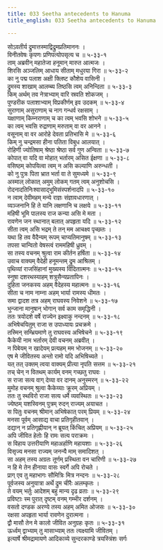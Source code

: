 ```yaml
---
title: 033 Seetha antecedents to Hanuma
title_english: 033 Seetha antecedents to Hanuma

---
```


<div class="audioEmbed"  caption="श्रीराम-हरिसीताराममूर्ति-घनपाठिभ्यां वचनम्" src="https://archive.org/download/Ramayana-recitation-Sriram-harisItArAmamUrti-Ghanapaati-v2/Kanda_5/Kanda_5_SK-033-Seetha_antecedents_to_Hanuma.mp3"></div>

सोऽवतीर्य द्रुमात्तस्माद्विद्रुमप्रतिमाननः ।  
विनीतवेषः कृपणः प्रणिपत्योपसृत्य च ॥ ५-३३-१  
ताम् अब्रवीन् महातेजा हनूमान् मारुत आत्मजः ।  
शिरसि अञ्जलिम् आधाय सीताम् मधुरया गिरा ॥ ५-३३-२  
का नु पद्म पलाश अक्षी क्लिष्ट कौशेय वासिनी ।  
द्रुमस्य शाखाम् आलम्ब्य तिष्ठसि त्वम् अनिन्दिता ॥ ५-३३-३  
किम् अर्थम् तव नेत्राभ्याम् वारि स्रवति शोकजम् ।  
पुण्डरीक पलाशाभ्याम् विप्रकीर्णम् इव उदकम् ॥ ५-३३-४  
सुराणाम् असुराणाम् च नाग गन्धर्व रक्षसाम् ।  
यक्षाणाम् किम्नराणाम् च का त्वम् भवसि शोभने ॥ ५-३३-५  
का त्वम् भवसि रुद्राणाम् मरुताम् वा वर आनने ।  
वसूनाम् वा वर आरोहे देवता प्रतिभासि मे ॥ ५-३३-६  
किम् नु चन्द्रमसा हीना पतिता विबुध आलयात् ।  
रोहिणी ज्योतिषाम् श्रेष्ठा श्रेष्ठा सर्व गुण अन्विता ॥ ५-३३-७  
कोपात् वा यदि वा मोहात् भर्तारम् असित ईक्षणा ॥ ५-३३-८  
वसिष्ठम् कोपयित्वा त्वम् न असि कल्याणि अरुन्धती ।  
को नु पुत्रः पिता भ्रात भर्ता वा ते सुमध्यमे ॥ ५-३३-९  
अस्माल् लोकात् अमुम् लोकम् गतम् त्वम् अनुशोचसि ।  
रोदनादतिनिःश्वासाद्भूमिसंस्पर्शनादपि ॥ ५-३३-१०  
न त्वाम् देवीमहम् मन्ये राज्ञः संज्ञावधारणात् ।  
व्यञ्जनानि हि ते यानि लक्षणानि च लक्षये ॥ ५-३३-११  
महिषी भूमि पालस्य राज कन्या असि मे मता ।  
रावणेन जन स्थानात् बलात् अपहृता यदि ॥ ५-३३-१२  
सीता त्वम् असि भद्रम् ते तन् मम आचक्ष्व पृच्छतः ।  
यथा हि तव वैदैन्यम् रूपम् चाप्यतिमानुषम् ॥ ५-३३-१३  
तपसा चान्वितो वेषस्त्वं राममहिषी ध्रुवम् ।  
सा तस्य वचनम् श्रुत्वा राम कीर्तन हर्षिता ॥ ५-३३-१४  
उवाच वाक्यम् वैदेही हनूमन्तम् द्रुम आश्रितम् ।  
पृथिव्यां राजसिंहानां मुख्यस्य विदितात्मनः ॥ ५-३३-१५  
स्नुषा दशरथस्याहम् शत्रुसैन्यप्रतापिनः ।  
दुहिता जनकस्य अहम् वैदेहस्य महात्मनः ॥ ५-३३-१६  
सीता च नाम नाम्ना अहम् भार्या रामस्य धीमतः ।  
समा द्वादश तत्र अहम् राघवस्य निवेशने ॥ ५-३३-१७  
भुन्जाना मानुषान् भोगान् सर्व काम समृद्धिनी ।  
ततः त्रयोदशे वर्षे राज्येन इक्ष्वाकु नन्दनम् ॥ ५-३३-१८  
अभिषेचयितुम् राजा स उपाध्यायः प्रचक्रमे ।  
तस्मिन् सम्भ्रियमाणे तु राघवस्य अभिषेचने ॥ ५-३३-१९  
कैकेयी नाम भर्तारम् देवी वचनम् अब्रवीत् ।  
न पिबेयम् न खादेयम् प्रत्यहम् मम भोजनम् ॥ ५-३३-२०  
एष मे जीवितस्य अन्तो रामो यदि अभिषिच्यते ।  
यत् तत् उक्तम् त्वया वाक्यम् प्रीत्या नृपति सत्तम ॥ ५-३३-२१  
तच् चेन् न वितथम् कार्यम् वनम् गच्छतु राघवः ।  
स राजा सत्य वाग् देव्या वर दानम् अनुस्मरन् ॥ ५-३३-२२  
मुमोह वचनम् श्रुत्वा कैकेय्याः क्रूरम् अप्रियम् ।  
ततः तु स्थविरो राजा सत्य धर्मे व्यवस्थितः ॥ ५-३३-२३  
ज्येष्ठम् यशस्विनम् पुत्रम् रुदन् राज्यम् अयाचत ।  
स पितुः वचनम् श्रीमान् अभिषेकात् परम् प्रियम् ॥ ५-३३-२४  
मनसा पूर्वम् आसाद्य वाचा प्रतिगृहीतवान् ।  
दद्यान् न प्रतिगृह्णीयान् न ब्रूयत् किंचित् अप्रियम् ॥ ५-३३-२५  
अपि जीवित हेतोः हि रामः सत्य पराक्रमः ।  
स विहाय उत्तरीयाणि महाअर्हाणि महायशाः ॥ ५-३३-२६  
विसृज्य मनसा राज्यम् जनन्यै माम् समादिशत् ।  
सा अहम् तस्य अग्रतः तूर्णम् प्रस्थिता वन चारिणी ॥ ५-३३-२७  
न हि मे तेन हीनाया वासः स्वर्गे अपि रोचते ।  
प्राग् एव तु महाभागः सौमित्रिः मित्र नन्दनः ॥ ५-३३-२८  
पूर्वजस्य अनुयात्रा अर्थे द्रुम चीरैः अलम्कृतः ।  
ते वयम् भर्तुः आदेशम् बहु मान्य दृढ व्रताः ॥ ५-३३-२९  
प्रविष्टाः स्म पुरात् दृष्टम् वनम् गम्भीर दर्शनम् ।  
वसतो दण्डक अरण्ये तस्य अहम् अमित ओजसः ॥ ५-३३-३०  
रक्षसा अपहृता भार्या रावणेन दुरात्मना ।  
द्वौ मासौ तेन मे कालो जीवित अनुग्रहः कृतः ॥ ५-३३-३१  
ऊर्ध्वम् द्वाभ्याम् तु मासाभ्याम् ततः त्यक्ष्यामि जीवितम् ।  
इत्यार्षे श्रीमद्रामायणे आदिकाव्ये सुन्दरकाण्डे त्रयस्त्रिंशः सर्गः